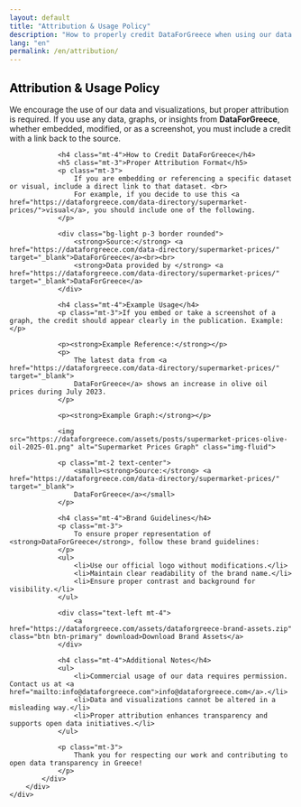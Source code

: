 ```yaml
---
layout: default
title: "Attribution & Usage Policy"
description: "How to properly credit DataForGreece when using our data and visualizations"
lang: "en"
permalink: /en/attribution/
---
```


<section class="bg-half-100 d-table w-100">
    <div class="container">
        <div class="row">
            <div class="col-md-8">
                <h2 style="color:black">Attribution & Usage Policy</h2>
                <p class="mt-4">
                    We encourage the use of our data and visualizations, but proper attribution is required. If you use any data, graphs, or insights from 
                    <strong>DataForGreece</strong>, whether embedded, modified, or as a screenshot, you must include a credit with a link back to the source.
                </p>

                <h4 class="mt-4">How to Credit DataForGreece</h4>
                <h5 class="mt-3">Proper Attribution Format</h5>
                <p class="mt-3">
                    If you are embedding or referencing a specific dataset or visual, include a direct link to that dataset. <br>
                    For example, if you decide to use this <a href="https://dataforgreece.com/data-directory/supermarket-prices/">visual</a>, you should include one of the following.
                </p>

                <div class="bg-light p-3 border rounded">
                    <strong>Source:</strong> <a href="https://dataforgreece.com/data-directory/supermarket-prices/" target="_blank">DataForGreece</a><br><br>
                    <strong>Data provided by </strong> <a href="https://dataforgreece.com/data-directory/supermarket-prices/" target="_blank">DataForGreece</a>
                </div>

                <h4 class="mt-4">Example Usage</h4>
                <p class="mt-3">If you embed or take a screenshot of a graph, the credit should appear clearly in the publication. Example:</p>

                <p><strong>Example Reference:</strong></p>
                <p>
                    The latest data from <a href="https://dataforgreece.com/data-directory/supermarket-prices/" target="_blank">
                    DataForGreece</a> shows an increase in olive oil prices during July 2023.
                </p>
                    
                <p><strong>Example Graph:</strong></p>

                <img src="https://dataforgreece.com/assets/posts/supermarket-prices-olive-oil-2025-01.png" alt="Supermarket Prices Graph" class="img-fluid">

                <p class="mt-2 text-center">
                    <small><strong>Source:</strong> <a href="https://dataforgreece.com/data-directory/supermarket-prices/" target="_blank">
                    DataForGreece</a></small>
                </p>

                <h4 class="mt-4">Brand Guidelines</h4>
                <p class="mt-3">
                    To ensure proper representation of <strong>DataForGreece</strong>, follow these brand guidelines:
                </p>
                <ul>
                    <li>Use our official logo without modifications.</li>
                    <li>Maintain clear readability of the brand name.</li>
                    <li>Ensure proper contrast and background for visibility.</li>
                </ul>

                <div class="text-left mt-4">
                    <a href="https://dataforgreece.com/assets/dataforgreece-brand-assets.zip" class="btn btn-primary" download>Download Brand Assets</a>
                </div>

                <h4 class="mt-4">Additional Notes</h4>
                <ul>
                    <li>Commercial usage of our data requires permission. Contact us at <a href="mailto:info@dataforgreece.com">info@dataforgreece.com</a>.</li>
                    <li>Data and visualizations cannot be altered in a misleading way.</li>
                    <li>Proper attribution enhances transparency and supports open data initiatives.</li>
                </ul>

                <p class="mt-3">
                    Thank you for respecting our work and contributing to open data transparency in Greece!
                </p>
            </div>
        </div>
    </div>
</section>

